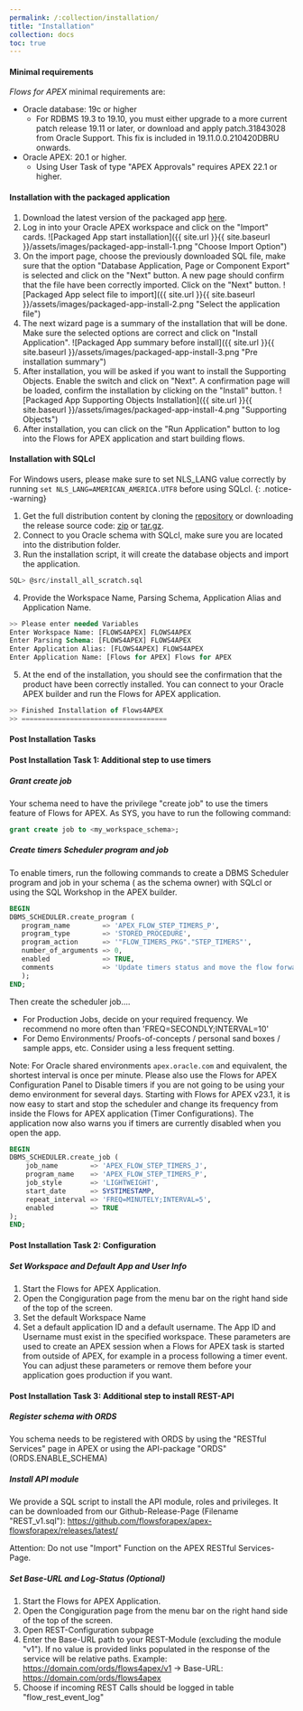 ```yaml
---
permalink: /:collection/installation/
title: "Installation"
collection: docs
toc: true
---
```

#### Minimal requirements
*Flows for APEX* minimal requirements are:
- Oracle database: 19c or higher
  - For RDBMS 19.3 to 19.10, you must either upgrade to a more current patch release 19.11 or later, or download and apply patch.31843028 from Oracle Support. This fix is included in 19.11.0.0.210420DBRU onwards.
- Oracle APEX: 20.1 or higher.  
  - Using User Task of type "APEX Approvals" requires APEX 22.1 or higher.

#### Installation with the packaged application
1. Download the latest version of the packaged app [here](https://github.com/flowsforapex/apex-flowsforapex/releases/download/v22.2/FlowsforAPEX_v22.2.zip).
2. Log in into your Oracle APEX workspace and click on the "Import" cards.
![Packaged App start installation]({{ site.url }}{{ site.baseurl }}/assets/images/packaged-app-install-1.png "Choose Import Option")
3. On the import page, choose the previously downloaded SQL file, make sure that the option "Database Application, Page or Component Export" is selected and click on the "Next" button. A new page should confirm that the file have been correctly imported. Click on the "Next" button.
![Packaged App select file to import]({{ site.url }}{{ site.baseurl }}/assets/images/packaged-app-install-2.png "Select the application file")
4. The next wizard page is a summary of the installation that will be done. Make sure the selected options are correct and click on "Install Application".
![Packaged App summary before install]({{ site.url }}{{ site.baseurl }}/assets/images/packaged-app-install-3.png "Pre installation summary")
5. After installation, you will be asked if you want to install the Supporting Objects. Enable the switch and click on "Next". A confirmation page will be loaded, confirm the installation by clicking on the "Install" button.
![Packaged App Supporting Objects Installation]({{ site.url }}{{ site.baseurl }}/assets/images/packaged-app-install-4.png "Supporting Objects")
6. After installation, you can click on the "Run Application" button to log into the Flows for APEX application and start building flows.

#### Installation with SQLcl
For Windows users, please make sure to set NLS_LANG value correctly by running `set NLS_LANG=AMERICAN_AMERICA.UTF8` before using SQLcl.
{: .notice--warning}
1. Get the full distribution content by cloning the [repository](https://github.com/flowsforapex/apex-flowsforapex) or downloading the release source code: [zip](https://github.com/flowsforapex/apex-flowsforapex/archive/refs/tags/v22.2.zip) or [tar.gz](https://github.com/flowsforapex/apex-flowsforapex/archive/refs/tags/v22.2.tar.gz).
2. Connect to you Oracle schema with SQLcl, make sure you are located into the distribution folder.
3. Run the installation script, it will create the database objects and import the application.
```sql
SQL> @src/install_all_scratch.sql
```
4. Provide the Workspace Name, Parsing Schema, Application Alias and Application Name.
```sql
>> Please enter needed Variables
Enter Workspace Name: [FLOWS4APEX] FLOWS4APEX
Enter Parsing Schema: [FLOWS4APEX] FLOWS4APEX
Enter Application Alias: [FLOWS4APEX] FLOWS4APEX
Enter Application Name: [Flows for APEX] Flows for APEX
```
5. At the end of the installation, you should see the confirmation that the product have been correctly installed. You can connect to your Oracle APEX builder and run the Flows for APEX application.
```sql
>> Finished Installation of Flows4APEX
>> ====================================
```

#### Post Installation Tasks
#### Post Installation Task 1: Additional step to use timers
##### Grant create job
Your schema need to have the privilege "create job" to use the timers feature of Flows for APEX. As SYS, you have to run the following command:
```sql
grant create job to <my_workspace_schema>;
```
##### Create timers Scheduler program and job
To enable timers, run the following commands to create a DBMS Scheduler program and job in your schema ( as the schema owner) with SQLcl or using the SQL Workshop in the APEX builder.

```sql
BEGIN
DBMS_SCHEDULER.create_program (
   program_name        => 'APEX_FLOW_STEP_TIMERS_P',
   program_type        => 'STORED_PROCEDURE',
   program_action      => '"FLOW_TIMERS_PKG"."STEP_TIMERS"',
   number_of_arguments => 0,
   enabled             => TRUE,
   comments            => 'Update timers status and move the flow forward.'
   );
END;
```

Then create the scheduler job....

- For Production Jobs, decide on your required frequency.  We recommend no more often than 'FREQ=SECONDLY;INTERVAL=10'
- For Demo Environments/ Proofs-of-concepts / personal sand boxes / sample apps, etc.  Consider using a less frequent setting.

Note: For Oracle shared environments `apex.oracle.com` and equivalent, the shortest interval is once per minute. Please also use the Flows for APEX Configuration Panel to Disable timers if you are not going to be using your demo environment for several days.  Starting with Flows for APEX v23.1, it is now easy to start and stop the scheduler and change its frequency from inside the Flows for APEX application (Timer Configurations).   The application now also warns you if timers are currently disabled when you open the app.

```SQL
BEGIN
DBMS_SCHEDULER.create_job (
    job_name        => 'APEX_FLOW_STEP_TIMERS_J',
    program_name    => 'APEX_FLOW_STEP_TIMERS_P',
    job_style       => 'LIGHTWEIGHT',
    start_date      => SYSTIMESTAMP,
    repeat_interval => 'FREQ=MINUTELY;INTERVAL=5',
    enabled         => TRUE
);
END;
```

#### Post Installation Task 2: Configuration

##### Set Workspace and Default App and User Info

1.  Start the Flows for APEX Application.
2.  Open the Congiguration page from the menu bar on the right hand side of the top of the screen.
3.  Set the default Workspace Name
4.  Set a default application ID and a default username.  The App ID and Username must exist in the specified workspace.  These parameters are used to create an APEX session when a Flows for APEX task is started from outside of APEX, for example in a process following a timer event.  You can adjust these parameters or remove them before your application goes production if you want.

#### Post Installation Task 3: Additional step to install REST-API
##### Register schema with ORDS
You schema needs to be registered with ORDS by using the "RESTful Services" page in APEX or using the API-package "ORDS" (ORDS.ENABLE_SCHEMA) 

##### Install API module
We provide a SQL script to install the API module, roles and privileges. 
It can be downloaded from our Github-Release-Page (Filename "REST_v1.sql"): https://github.com/flowsforapex/apex-flowsforapex/releases/latest/

Attention: Do not use "Import" Function on the APEX RESTful Services-Page.

##### Set Base-URL and Log-Status (Optional)
1.  Start the Flows for APEX Application.
2.  Open the Congiguration page from the menu bar on the right hand side of the top of the screen.
3.  Open REST-Configuration subpage 
4.  Enter the Base-URL path to your REST-Module (excluding the module "v1"). If no value is provided links populated in the response of the service will be relative paths. Example: https://domain.com/ords/flows4apex/v1 -> Base-URL: https://domain.com/ords/flows4apex
5.  Choose if incoming REST Calls should be logged in table "flow_rest_event_log"
